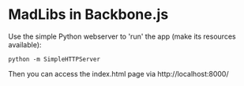 MadLibs in Backbone.js
=================

Use the simple Python webserver to 'run' the app (make its resources available):  

```
python -m SimpleHTTPServer
```

Then you can access the index.html page via http://localhost:8000/
